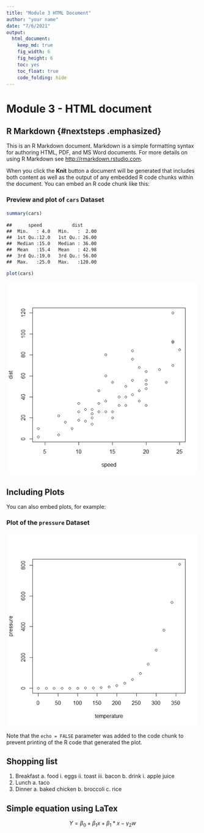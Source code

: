 ```yaml
---
title: "Module 3 HTML Document"
author: "your name"
date: "7/6/2021"
output: 
  html_document: 
    keep_md: true
    fig_width: 6
    fig_height: 6
    toc: yes
    toc_float: true
    code_folding: hide
---
```



# Module 3 - HTML document

## R Markdown {#nextsteps .emphasized}

This is an R Markdown document. Markdown is a simple formatting syntax for authoring HTML, PDF, and MS Word documents. For more details on using R Markdown see <http://rmarkdown.rstudio.com>.

When you click the **Knit** button a document will be generated that includes both content as well as the output of any embedded R code chunks within the document. You can embed an R code chunk like this:

### Preview and plot of ```cars``` Dataset


```r
summary(cars)
```

```
##      speed           dist       
##  Min.   : 4.0   Min.   :  2.00  
##  1st Qu.:12.0   1st Qu.: 26.00  
##  Median :15.0   Median : 36.00  
##  Mean   :15.4   Mean   : 42.98  
##  3rd Qu.:19.0   3rd Qu.: 56.00  
##  Max.   :25.0   Max.   :120.00
```

```r
plot(cars)
```

![](html_document_files/figure-html/cars-1.png)<!-- -->

## Including Plots

You can also embed plots, for example:

### Plot of the ```pressure``` Dataset

![](html_document_files/figure-html/pressure-1.png)<!-- -->

Note that the `echo = FALSE` parameter was added to the code chunk to prevent printing of the R code that generated the plot.

## Shopping list

1. Breakfast
    a. food
        i. eggs
        ii. toast
        iii. bacon
    b. drink
        i. apple juice
2. Lunch
    a. taco
3. Dinner
    a. baked chicken
    b. broccoli
    c. rice


## Simple equation using LaTex

$$ Y = \beta_0 + \beta_1x + \beta_1*x - \gamma_2w $$
